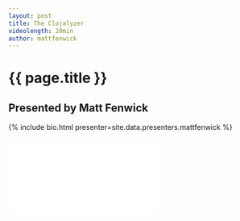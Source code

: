 ```yaml
---
layout: post
title: The Clojalyzer
videolength: 20min
author: mattfenwick
---
```


# {{ page.title }}

## Presented by Matt Fenwick

{% include bio.html presenter=site.data.presenters.mattfenwick %}

<div class="fluid-width-video-wrapper"><iframe src="//www.youtube.com/embed/MpVBCI1AKM8" frameborder="0" allowfullscreen></iframe></div>
